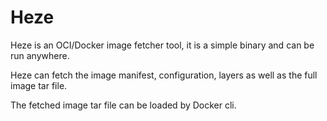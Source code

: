 # Heze

Heze is an OCI/Docker image fetcher tool, it is a simple binary and can be run anywhere.

Heze can fetch the image manifest, configuration, layers as well as the full image tar file.

The fetched image tar file can be loaded by Docker cli.

